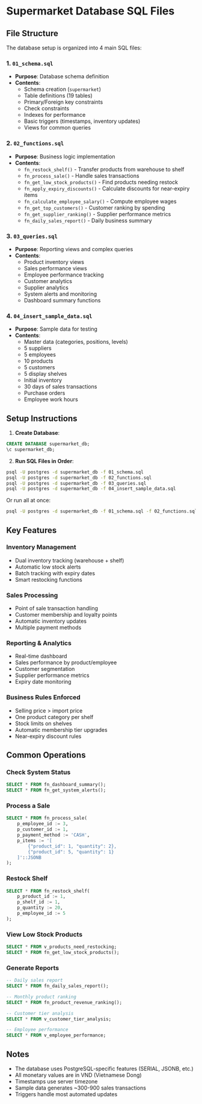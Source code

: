 # Supermarket Database SQL Files

## File Structure

The database setup is organized into 4 main SQL files:

### 1. `01_schema.sql`

- **Purpose**: Database schema definition
- **Contents**:
  - Schema creation (`supermarket`)
  - Table definitions (19 tables)
  - Primary/Foreign key constraints
  - Check constraints
  - Indexes for performance
  - Basic triggers (timestamps, inventory updates)
  - Views for common queries

### 2. `02_functions.sql`

- **Purpose**: Business logic implementation
- **Contents**:
  - `fn_restock_shelf()` - Transfer products from warehouse to shelf
  - `fn_process_sale()` - Handle sales transactions
  - `fn_get_low_stock_products()` - Find products needing restock
  - `fn_apply_expiry_discounts()` - Calculate discounts for near-expiry items
  - `fn_calculate_employee_salary()` - Compute employee wages
  - `fn_get_top_customers()` - Customer ranking by spending
  - `fn_get_supplier_ranking()` - Supplier performance metrics
  - `fn_daily_sales_report()` - Daily business summary

### 3. `03_queries.sql`

- **Purpose**: Reporting views and complex queries
- **Contents**:
  - Product inventory views
  - Sales performance views
  - Employee performance tracking
  - Customer analytics
  - Supplier analytics
  - System alerts and monitoring
  - Dashboard summary functions

### 4. `04_insert_sample_data.sql`

- **Purpose**: Sample data for testing
- **Contents**:
  - Master data (categories, positions, levels)
  - 5 suppliers
  - 5 employees
  - 10 products
  - 5 customers
  - 5 display shelves
  - Initial inventory
  - 30 days of sales transactions
  - Purchase orders
  - Employee work hours

## Setup Instructions

1. **Create Database**:

```sql
CREATE DATABASE supermarket_db;
\c supermarket_db;
```

2. **Run SQL Files in Order**:

```bash
psql -U postgres -d supermarket_db -f 01_schema.sql
psql -U postgres -d supermarket_db -f 02_functions.sql
psql -U postgres -d supermarket_db -f 03_queries.sql
psql -U postgres -d supermarket_db -f 04_insert_sample_data.sql
```

Or run all at once:

```bash
psql -U postgres -d supermarket_db -f 01_schema.sql -f 02_functions.sql -f 03_queries.sql -f 04_insert_sample_data.sql
```

## Key Features

### Inventory Management

- Dual inventory tracking (warehouse + shelf)
- Automatic low stock alerts
- Batch tracking with expiry dates
- Smart restocking functions

### Sales Processing

- Point of sale transaction handling
- Customer membership and loyalty points
- Automatic inventory updates
- Multiple payment methods

### Reporting & Analytics

- Real-time dashboard
- Sales performance by product/employee
- Customer segmentation
- Supplier performance metrics
- Expiry date monitoring

### Business Rules Enforced

- Selling price > import price
- One product category per shelf
- Stock limits on shelves
- Automatic membership tier upgrades
- Near-expiry discount rules

## Common Operations

### Check System Status

```sql
SELECT * FROM fn_dashboard_summary();
SELECT * FROM fn_get_system_alerts();
```

### Process a Sale

```sql
SELECT * FROM fn_process_sale(
    p_employee_id := 3,
    p_customer_id := 1,
    p_payment_method := 'CASH',
    p_items := '[
        {"product_id": 1, "quantity": 2},
        {"product_id": 5, "quantity": 1}
    ]'::JSONB
);
```

### Restock Shelf

```sql
SELECT * FROM fn_restock_shelf(
    p_product_id := 1,
    p_shelf_id := 1,
    p_quantity := 20,
    p_employee_id := 5
);
```

### View Low Stock Products

```sql
SELECT * FROM v_products_need_restocking;
SELECT * FROM fn_get_low_stock_products();
```

### Generate Reports

```sql
-- Daily sales report
SELECT * FROM fn_daily_sales_report();

-- Monthly product ranking
SELECT * FROM fn_product_revenue_ranking();

-- Customer tier analysis
SELECT * FROM v_customer_tier_analysis;

-- Employee performance
SELECT * FROM v_employee_performance;
```

## Notes

- The database uses PostgreSQL-specific features (SERIAL, JSONB, etc.)
- All monetary values are in VND (Vietnamese Dong)
- Timestamps use server timezone
- Sample data generates ~300-900 sales transactions
- Triggers handle most automated updates
